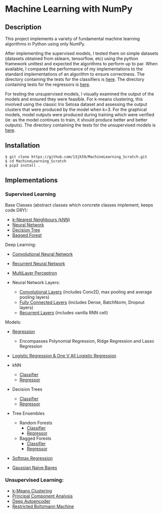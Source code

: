 # Machine Learning with NumPy

## Description
This project implements a variety of fundamental machine learning algorithms in Python using only NumPy. 

After implementing the supervised models, I tested them on simple datasets (datasets obtained from sklearn, tensorflow, etc) using the python framework unittest and expected the algorithms to perform up to par. When available, I compared the performance of my implementations to the standard implementations of an algorithm to ensure correctness. The directory containing the tests for the classifiers is [here](https://github.com/13jk59/Machine-Learning-From-Scratch/tree/master/ML_algorithms/Supervised_Learning/Classifiers/Tests). The directory containing tests for the regressors is [here](https://github.com/13jk59/Machine-Learning-From-Scratch/tree/master/ML_algorithms/Supervised_Learning/Regression/Tests). 

For testing the unsupervised models, I visually examined the output of the models and ensured they were feasible. For k-means clustering, this involved using the classic Iris Setosa dataset and assessing the output clusters that were produced by the model when k=3. For the graphical models, model outputs were produced during training which were verified (ie: as the model continues to train, it should produce better and better outputs). The directory containing the tests for the unsupervised models is [here](https://github.com/13jk59/Machine-Learning-From-Scratch/tree/master/ML_algorithms/Unsupervised_Learning/Tests). 

## Installation 
```
$ git clone https://github.com/13jk59/MachineLearning_Scratch.git
$ cd MachineLearning_Scratch
$ pip3 install . 
```

## Implementations 
### Supervised Learning 
Base Classes (abstract classes which concrete classes implement, keeps code DRY): 
- [k-Nearest Neighbours (kNN)](https://github.com/13jk59/MachineLearning_Scratch/blob/master/ML_algorithms/Supervised_Learning/Base_Classes/k_nearest_neighbours_base.py)
- [Neural Network](https://github.com/13jk59/MachineLearning_Scratch/blob/master/ML_algorithms/Neural_Net_Util/NeuralNetwork_Base.py)
- [Decision Tree](https://github.com/13jk59/MachineLearning_Scratch/blob/master/ML_algorithms/Supervised_Learning/Base_Classes/DecisionTree.py)
- [Bagged Forest](https://github.com/13jk59/MachineLearning_Scratch/blob/master/ML_algorithms/Supervised_Learning/Base_Classes/BaggedForest.py)


Deep Learning:
- [Convolutional Neural Network](https://github.com/13jk59/MachineLearning_Scratch/blob/master/ML_algorithms/Supervised_Learning/Classifiers/ConvolutionalNeuralNet.py)
- [Recurrent Neural Network](https://github.com/13jk59/MachineLearning_Scratch/blob/master/ML_algorithms/Supervised_Learning/Classifiers/RecurrentNet_languageModel.py)
- [MultiLayer Perceptron](https://github.com/13jk59/MachineLearning_Scratch/blob/master/ML_algorithms/Supervised_Learning/Classifiers/MultiLayerPerceptron.py)

- Neural Network Layers:
  - [Convolutional Layers](https://github.com/13jk59/MachineLearning_Scratch/blob/master/ML_algorithms/Neural_Net_Util/ConvolutionalLayers.py) (includes Conv2D, max pooling and average pooling layers) 
  - [Fully Connected Layers](https://github.com/13jk59/MachineLearning_Scratch/blob/master/ML_algorithms/Neural_Net_Util/NeuralNet_Layers.py) (includes Dense, BatchNorm, Dropout layers)
  - [Recurrent Layers](https://github.com/13jk59/MachineLearning_Scratch/blob/master/ML_algorithms/Neural_Net_Util/RecurrentNetLayers.py) (includes vanilla RNN cell) 

Models:
- [Regression](https://github.com/13jk59/MachineLearning_Scratch/blob/master/ML_algorithms/Supervised_Learning/Regression/Linear_Regression.py)
  - Encompasses Polynomial Regression, Ridge Regression and Lasso Regression

- [Logistic Regression & One V All Logistic Regression](https://github.com/13jk59/MachineLearning_Scratch/blob/master/ML_algorithms/Supervised_Learning/Classifiers/Logistic_Regression.py)

- kNN
  - [Classifier](https://github.com/13jk59/MachineLearning_Scratch/blob/master/ML_algorithms/Supervised_Learning/Classifiers/k_nearest_neighbours_classifier.py)
  - [Regressor](https://github.com/13jk59/MachineLearning_Scratch/blob/master/ML_algorithms/Supervised_Learning/Regression/k_nearest_neighbours_regressor.py)

- Decision Trees
  - [Classifier](https://github.com/13jk59/MachineLearning_Scratch/blob/master/ML_algorithms/Supervised_Learning/Classifiers/classificationTree.py) 
  - [Regressor](https://github.com/13jk59/MachineLearning_Scratch/blob/master/ML_algorithms/Supervised_Learning/Regression/RegressionTree.py)

- Tree Ensembles
  - Random Forests
    - [Classifier](https://github.com/13jk59/MachineLearning_Scratch/blob/master/ML_algorithms/Supervised_Learning/Classifiers/RandomForestClassifier.py)
    - [Regressor](https://github.com/13jk59/MachineLearning_Scratch/blob/master/ML_algorithms/Supervised_Learning/Regression/RandomForestRegressor.py)
  - Bagged Forests
    - [Classifier](https://github.com/13jk59/MachineLearning_Scratch/blob/master/ML_algorithms/Supervised_Learning/Classifiers/BaggedForestClassifier.py)
    - [Regressor](https://github.com/13jk59/MachineLearning_Scratch/blob/master/ML_algorithms/Supervised_Learning/Regression/BaggedForestRegression.py)

- [Softmax Regression](https://github.com/13jk59/MachineLearning_Scratch/blob/master/ML_algorithms/Supervised_Learning/Classifiers/SoftmaxRegression.py)
- [Gaussian Naive Bayes](https://github.com/13jk59/MachineLearning_Scratch/blob/master/ML_algorithms/Supervised_Learning/Classifiers/gaussianNaiveBayes.py) 

### Unsupervised Learning:
- [k-Means Clustering](https://github.com/13jk59/MachineLearning_Scratch/blob/master/ML_algorithms/Unsupervised_Learning/k_Means.py)
- [Principal Component Analysis](https://github.com/13jk59/MachineLearning_Scratch/blob/master/ML_algorithms/Unsupervised_Learning/PCA.py)
- [Deep Autoencoder](https://github.com/13jk59/MachineLearning_Scratch/blob/master/ML_algorithms/Unsupervised_Learning/AutoEncoder.py)
- [Restricted Boltzmann Machine](https://github.com/13jk59/MachineLearning_Scratch/blob/master/ML_algorithms/Unsupervised_Learning/restricted_boltzmann_machine.py)
